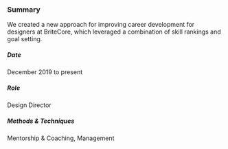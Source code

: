 ### Summary
We created a new approach for improving career development for designers at BriteCore, which leveraged a combination of skill rankings and goal setting.

<h5>Date</h5>
December 2019 to present

<h5>Role</h5>
Design Director

<h5>Methods & Techniques</h5>
Mentorship & Coaching, Management